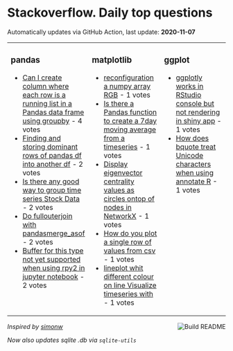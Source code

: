 # Stackoverflow. Daily top questions 

Automatically updates via GitHub Action, last update: **<!-- date starts -->2020-11-07<!-- date ends -->**


<table><tr><td valign="top" width="33%">

### pandas
<!-- pandas starts -->
* [Can I create column where each row is a running list in a Pandas data frame using groupby](https://stackoverflow.com/questions/64728739/can-i-create-column-where-each-row-is-a-running-list-in-a-pandas-data-frame-usin) - 4 votes
* [Finding and storing dominant rows of pandas df into another df](https://stackoverflow.com/questions/64726561/finding-and-storing-dominant-rows-of-pandas-df-into-another-df) - 2 votes
* [Is there any good way to group time series Stock Data](https://stackoverflow.com/questions/64728803/is-there-any-good-way-to-group-time-series-stock-data) - 2 votes
* [Do fullouterjoin with pandasmerge_asof](https://stackoverflow.com/questions/64723478/do-full-outer-join-with-pandas-merge-asof) - 2 votes
* [Buffer for this type not yet supported when using rpy2 in jupyter notebook](https://stackoverflow.com/questions/64723137/buffer-for-this-type-not-yet-supported-when-using-rpy2-in-jupyter-notebook) - 2 votes
<!-- pandas ends -->
</td><td valign="top" width="34%">


### matplotlib
<!-- matplotlib starts -->
* [reconfiguration a numpy array RGB](https://stackoverflow.com/questions/64731434/reconfiguration-a-numpy-array-rgb) - 1 votes
* [Is there a Pandas function to create a 7day moving average from a timeseries](https://stackoverflow.com/questions/64729104/is-there-a-pandas-function-to-create-a-7-day-moving-average-from-a-time-series) - 1 votes
* [Display eigenvector centrality values as circles ontop of nodes in NetworkX](https://stackoverflow.com/questions/64727486/display-eigenvector-centrality-values-as-circles-ontop-of-nodes-in-networkx) - 1 votes
* [How do you plot a single row of values from csv](https://stackoverflow.com/questions/64727301/how-do-you-plot-a-single-row-of-values-from-csv) - 1 votes
* [lineplot whit different colour on line Visualize timeseries with](https://stackoverflow.com/questions/64726940/lineplot-whit-different-colour-on-line-visualize-time-series-with) - 1 votes
<!-- matplotlib ends -->
</td><td valign="top" width="34%">


### ggplot
<!-- ggplot2 starts -->
* [ggplotly works in RStudio console but not rendering in shiny app](https://stackoverflow.com/questions/64729619/ggplotly-works-in-rstudio-console-but-not-rendering-in-shiny-app) - 1 votes
* [How does bquote treat Unicode characters when using annotate R](https://stackoverflow.com/questions/64724292/how-does-bquote-treat-unicode-characters-when-using-annotate-r) - 1 votes
<!-- ggplot2 ends -->
</td></tr></table>

<a href="https://github.com/hp0404/hp0404/actions"><img src="https://github.com/hp0404/hp0404/workflows/Build%20README/badge.svg" align="right" alt="Build README"></a> <p>*Inspired by  [simonw](https://github.com/simonw/simonw)*</p> <p> *Now also updates sqlite .db via `sqlite-utils`* </p>
